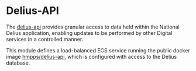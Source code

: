 # Delius-API

The [delius-api](https://github.com/ministryofjustice/hmpps-delius-api) provides granular access to data held within the National Delius application, enabling updates to be performed by other Digital services in a controlled manner.  

This module defines a load-balanced ECS service running the public docker image [hmpps/delius-api](https://gallery.ecr.aws/s8p2y7q3/delius-api),
which is configured with access to the Delius database.
